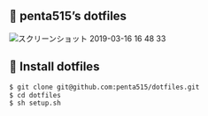 ## 🚀 penta515’s dotfiles

![スクリーンショット 2019-03-16 16 48 33](https://user-images.githubusercontent.com/4487528/54472408-694ced00-480b-11e9-9a46-270acac423c2.png)

## 🚛 Install dotfiles
```sh
$ git clone git@github.com:penta515/dotfiles.git
$ cd dotfiles
$ sh setup.sh
```
